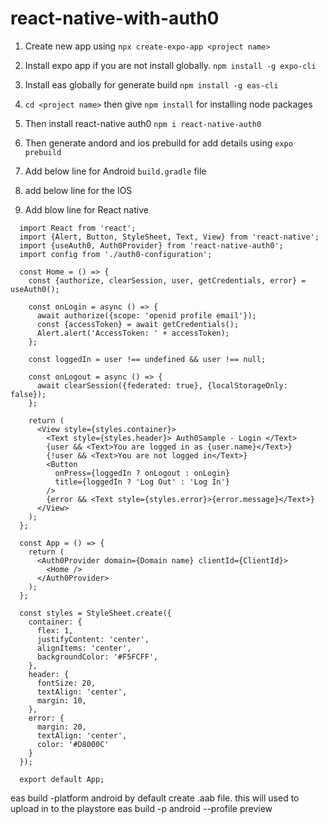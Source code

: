 # react-native-with-auth0
1. Create new app using ```npx create-expo-app <project name>```
2. Install expo app if you are not install globally. ```npm install -g expo-cli```
3. Install eas globally for generate build ```npm install -g eas-cli```
4. `cd <project name>` then give ```npm install``` for installing node packages
5. Then install react-native auth0 ```npm i react-native-auth0```
6. Then generate andord and ios prebuild for add details using ```expo prebuild```
7. Add below line for Android `build.gradle` file

8. add below line for the IOS

9. Add blow line for React native
  ```
    import React from 'react';
    import {Alert, Button, StyleSheet, Text, View} from 'react-native';
    import {useAuth0, Auth0Provider} from 'react-native-auth0';
    import config from './auth0-configuration';

    const Home = () => {
      const {authorize, clearSession, user, getCredentials, error} = useAuth0();

      const onLogin = async () => {
        await authorize({scope: 'openid profile email'});
        const {accessToken} = await getCredentials();
        Alert.alert('AccessToken: ' + accessToken);
      };

      const loggedIn = user !== undefined && user !== null;

      const onLogout = async () => {
        await clearSession({federated: true}, {localStorageOnly: false});
      };

      return (
        <View style={styles.container}>
          <Text style={styles.header}> Auth0Sample - Login </Text>
          {user && <Text>You are logged in as {user.name}</Text>}
          {!user && <Text>You are not logged in</Text>}
          <Button
            onPress={loggedIn ? onLogout : onLogin}
            title={loggedIn ? 'Log Out' : 'Log In'}
          />
          {error && <Text style={styles.error}>{error.message}</Text>}
        </View>
      );
    };

    const App = () => {
      return (
        <Auth0Provider domain={Domain name} clientId={ClientId}>
          <Home />
        </Auth0Provider>
      );
    };

    const styles = StyleSheet.create({
      container: {
        flex: 1,
        justifyContent: 'center',
        alignItems: 'center',
        backgroundColor: '#F5FCFF',
      },
      header: {
        fontSize: 20,
        textAlign: 'center',
        margin: 10,
      },
      error: {
        margin: 20,
        textAlign: 'center',
        color: '#D8000C'
      }
    });

    export default App;
  ```



eas build -platform android by default create .aab file. this will used to upload in to the playstore
eas build -p android --profile preview

